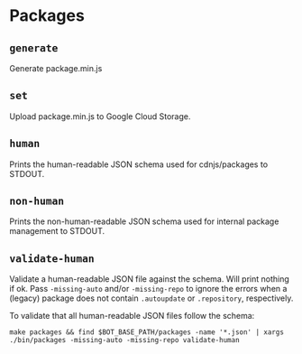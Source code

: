 # Packages

## `generate`

Generate package.min.js

## `set`

Upload package.min.js to Google Cloud Storage.

## `human`

Prints the human-readable JSON schema used for cdnjs/packages to STDOUT.

## `non-human`

Prints the non-human-readable JSON schema used for internal package management to STDOUT.

## `validate-human`

Validate a human-readable JSON file against the schema. Will print nothing if ok.
Pass `-missing-auto` and/or `-missing-repo` to ignore the errors when a (legacy) package does not contain `.autoupdate` or `.repository`, respectively.

To validate that all human-readable JSON files follow the schema:

```
make packages && find $BOT_BASE_PATH/packages -name '*.json' | xargs ./bin/packages -missing-auto -missing-repo validate-human
```
